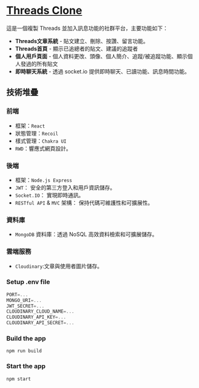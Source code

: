 # [Threads Clone](https://threads-react.onrender.com/)

 這是一個複製 Threads 並加入訊息功能的社群平台，主要功能如下：

* **Threads文章系統** - 貼文建立、刪除、按讚、留言功能。
* **Threads首頁** - 顯示已追總者的貼文、建議的追蹤者
* **個人用戶頁面** - 個人資料更改、頭像、個人簡介、追蹤/被追蹤功能、顯示個人發過的所有貼文
* **即時聊天系統** - 透過 socket.io 提供即時聊天、已讀功能、訊息時間功能。
  

## 技術堆疊

### 前端

* 框架：`React`
* 狀態管理：`Recoil`
* 樣式管理：`Chakra UI`
* `RWD`：響應式網頁設計。

### 後端

* 框架：`Node.js Express`
* `JWT`： 安全的第三方登入和用戶資訊儲存。
* `Socket.IO`： 實現即時通訊。
* `RESTful API` & `MVC` 架構： 保持代碼可維護性和可擴展性。

### 資料庫

* `MongoDB` 資料庫：透過 NoSQL 高效資料檢索和可擴展儲存。

### 雲端服務

* `Cloudinary`:文章與使用者圖片儲存。

### Setup .env file

```js
PORT=...
MONGO_URI=...
JWT_SECRET=...
CLOUDINARY_CLOUD_NAME=...
CLOUDINARY_API_KEY=...
CLOUDINARY_API_SECRET=...
```

### Build the app

```shell
npm run build
```

### Start the app

```shell
npm start
```
